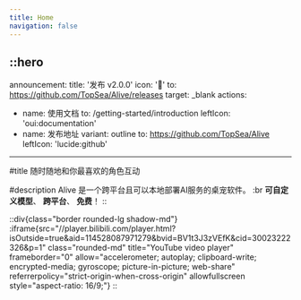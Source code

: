 ```yaml
---
title: Home
navigation: false
---
```


::hero
---
announcement:
  title: '发布 v2.0.0'
  icon: '🎉'
  to: https://github.com/TopSea/Alive/releases
  target: _blank
actions:
  - name: 使用文档
    to: /getting-started/introduction
    leftIcon: 'oui:documentation'
  - name: 发布地址
    variant: outline
    to: https://github.com/TopSea/Alive
    leftIcon: 'lucide:github'
---

#title
随时随地和你最喜欢的角色互动

#description
Alive 是一个跨平台且可以本地部署AI服务的桌宠软件。 :br **可自定义模型**、 **跨平台**、 **免费**！
::

::div{class="border rounded-lg shadow-md"}
  :iframe{src="//player.bilibili.com/player.html?isOutside=true&aid=114528087971279&bvid=BV1t3J3zVEfK&cid=30023222326&p=1" class="rounded-md" title="YouTube video player" frameborder="0" allow="accelerometer; autoplay; clipboard-write; encrypted-media; gyroscope; picture-in-picture; web-share" referrerpolicy="strict-origin-when-cross-origin" allowfullscreen style="aspect-ratio: 16/9;"}
::
